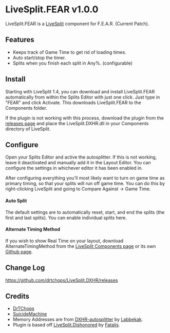 ﻿LiveSplit.FEAR v1.0.0
=====================

LiveSplit.FEAR is a [LiveSplit](http://livesplit.org/) component for F.E.A.R. (Current Patch).

Features
--------
  * Keeps track of Game Time to get rid of loading times.
  * Auto start/stop the timer.
  * Splits when you finish each split in Any%. (configurable)

Install
-------
Starting with LiveSplit 1.4, you can download and install LiveSplit.FEAR automatically from within the Splits Editor with just one click. Just type in "FEAR" and click Activate. This downloads LiveSplit.FEAR to the Components folder.

If the plugin is not working with this process, download the plugin from the [releases page](https://github.com/drtchops/LiveSplit.FEAR/releases) and place the LiveSplit.DXHR.dll in your Components directory of LiveSplit.

Configure
---------
Open your Splits Editor and active the autosplitter. If this is not working, leave it deactivated and manually add it in the Layout Editor. You can configure the settings in whichever editor it has been enabled in.

After configuring everything you'll most likely want to turn on game time as primary timing, so that your splits will run off game time. You can do this by right-clicking LiveSplit and going to Compare Against -> Game Time.

#### Auto Split
The default settings are to automatically reset, start, and end the splits (the first and last splits). You can enable individual splits here.

#### Alternate Timing Method
If you wish to show Real Time on your layout, download AlternateTimingMethod from the [LiveSplit Components page](http://livesplit.org/components/) or its own [Github page](https://github.com/Dalet/LiveSplit.AlternateTimingMethod/releases).

Change Log
----------
https://github.com/drtchops/LiveSplit.DXHR/releases

Credits
-------
  * [DrTChops](http://twitch.tv/drtchops)
  * [SuicideMachine](http://twitch.tv/suimachine)
  * Memory Addresses are from [DXHR-autosplitter](https://github.com/atennapel/Deus-Ex-Human-Revolution-autosplitter) by [Labbekak](http://www.twitch.tv/labbekak).
  * Plugin is based off [LiveSplit.Dishonored](https://github.com/fatalis/LiveSplit.Dishonored) by [Fatalis](http://twitch.tv/fatalis_).
